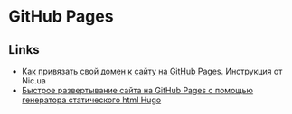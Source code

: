 GitHub Pages
============

Links
-----

- [Как привязать свой домен к сайту на GitHub Pages.](https://info.nic.ua/blog/github-pages-website/) Инструкция от Nic.ua
- [Быстрое развертывание сайта на GitHub Pages с помощью генератора статического html Hugo](https://andrdi.com/blog/byistroe-razvertyivanie-sajta-na-github-pages-s-pomoshhyu-generatora-staticheskogo-html-hugo.html)
